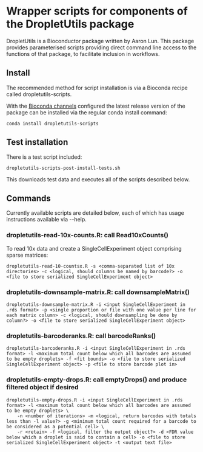 # Wrapper scripts for components of the DropletUtils package

DropletUtils is a Bioconductor package written by Aaron Lun. This package provides parameterised scripts providing direct command line access to the functions of that package, to facilitate inclusion in workflows.

## Install

The recommended method for script installation is via a Bioconda recipe called dropletutils-scripts.

With the [Bioconda channels](https://bioconda.github.io/#set-up-channels) configured the latest release version of the package can be installed via the regular conda install command:

```
conda install dropletutils-scripts
```

## Test installation

There is a test script included:

```
dropletutils-scripts-post-install-tests.sh
```

This downloads test data and executes all of the scripts described below.

## Commands

Currently available scripts are detailed below, each of which has usage instructions available via --help.

### dropletutils-read-10x-counts.R: call Read10xCounts()

To read 10x data and create a SingleCellExperiment object comprising sparse matrices:

```
dropletutils-read-10-countsx.R -s <comma-separated list of 10x directories> -c <logical, should columns be named by barcode?> -o <file to store serialized SingleCellExperiment object>
```

### dropletutils-downsample-matrix.R: call downsampleMatrix()

```
dropletutils-downsample-matrix.R -i <input SingleCellExperiment in .rds format> -p <single proportion or file with one value per line for each matrix column> -c <logical, should downsampling be done by column?> -o <file to store serialized SingleCellExperiment object>
```

### dropletutils-barcoderanks.R: call barcodeRanks()

```
dropletutils-barcoderanks.R -i <input SingleCellExperiment in .rds format> -l <maximum total count below which all barcodes are assumed to be empty droplets> -f <fit bounds> -o <file to store serialized SingleCellExperiment object> -p <file to store barcode plot in>
```

### dropletutils-empty-drops.R: call emptyDrops() and produce filtered object if desired

```
dropletutils-empty-drops.R -i <input SingleCellExperiment in .rds format> -l <maximum total count below which all barcodes are assumed to be empty droplets> \
    -n <number of iterations> -m <logical, return barcodes with totals less than -l value?> -g <minimum total count required for a barcode to be considered as a potential cell> \
    -r <retain> -f <logical, filter the output object?> -d <FDR value below which a droplet is said to contain a cell> -o <file to store serialized SingleCellExperiment object> -t <output text file>
```
